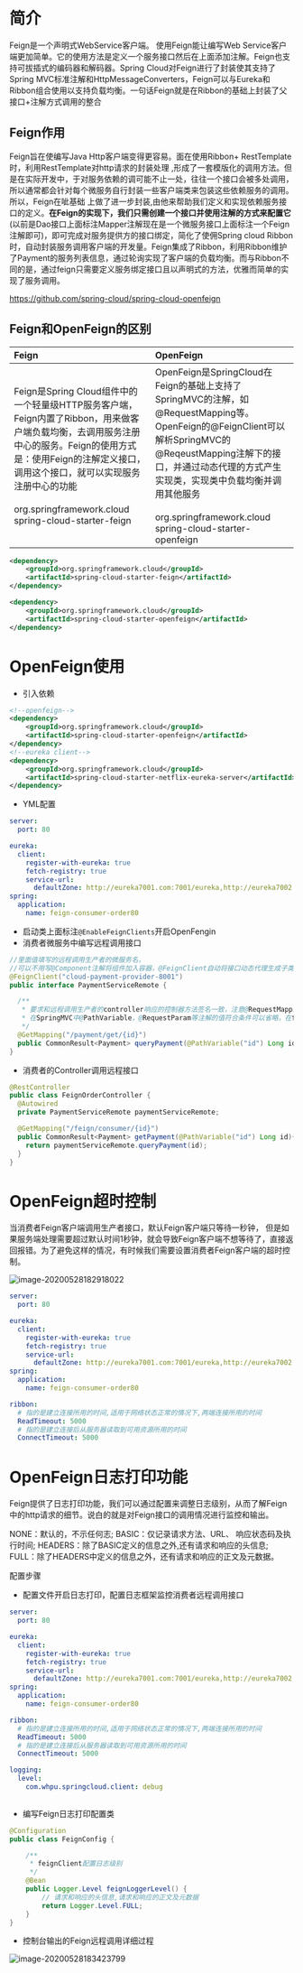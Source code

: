 # 简介



Feign是一个声明式WebService客户端。 使用Feign能让编写Web Service客户端更加简单。它的使用方法是定义一个服务接口然后在上面添加注解。Feign也支持可拔插式的编码器和解码器。Spring Cloud对Feign进行了封装使其支持了Spring MVC标准注解和HttpMessageConverters，Feign可以与Eureka和Ribbon组合使用以支持负载均衡。一句话Feign就是在Ribbon的基础上封装了父接口+注解方式调用的整合



## Feign作用
Feign旨在使编写Java Http客户端变得更容易。面在使用Ribbon+ RestTemplate时，利用RestTemplate对http请求的封装处理 ,形成了一套模版化的调用方法。但是在实际开发中，于对服务依赖的调可能不止一处，往往一个接口会被多处调用，所以通常都会针对每个微服务自行封装一些客户端类来包装这些依赖服务的调用。所以，Feign在呲基础 上做了进一步封装,由他来帮助我们定义和实现依赖服务接口的定义。**在Feign的实现下，我们只需创建一个接口并使用注解的方式来配置它**(以前是Dao接口上面标注Mapper注解现在是一个微服务接口上面标注一个Feign注解即可)，即可完成对服务提供方的接口绑定，简化了使佣Spring cloud Ribbon时，自动封装服务调用客户端的开发量。Feign集成了Ribbon，利用Ribbon维护了Payment的服务列表信息，通过轮询实现了客户端的负载均衡。而与Ribbon不同的是，通过feign只需要定义服务绑定接口且以声明式的方法，优雅而简单的实现了服务调用。

https://github.com/spring-cloud/spring-cloud-openfeign



## Feign和OpenFeign的区别

| Feign                                                        | OpenFeign                                                    |
| :----------------------------------------------------------- | :----------------------------------------------------------- |
| Feign是Spring Cloud组件中的一个轻量级HTTP服务客户端，Feign内置了Ribbon，用来做客户端负载均衡，去调用服务注册中心的服务。Feign的使用方式是：使用Feign的注解定义接口，调用这个接口，就可以实现服务注册中心的功能<br /><dependency><br/>	<groupId>org.springframework.cloud</groupId><br/>    <artifactId>spring-cloud-starter-feign</artifactId><br/></dependency> | OpenFeign是SpringCloud在Feign的基础上支持了SpringMVC的注解，如@RequestMapping等。OpenFeign的@FeignClient可以解析SpringMVC的@ReqeustMapping注解下的接口，并通过动态代理的方式产生实现类，实现类中负载均衡并调用其他服务<br /><dependency><br/>	<groupId>org.springframework.cloud</groupId><br/>    <artifactId>spring-cloud-starter-openfeign</artifactId><br/></dependency> |



```xml
<dependency>
	<groupId>org.springframework.cloud</groupId>
    <artifactId>spring-cloud-starter-feign</artifactId>
</dependency>

<dependency>
	<groupId>org.springframework.cloud</groupId>
    <artifactId>spring-cloud-starter-openfeign</artifactId>
</dependency>
```



# OpenFeign使用

+ 引入依赖

```xml
<!--openfeign-->
<dependency>
    <groupId>org.springframework.cloud</groupId>
    <artifactId>spring-cloud-starter-openfeign</artifactId>
</dependency>
<!--eureka client-->
<dependency>
    <groupId>org.springframework.cloud</groupId>
    <artifactId>spring-cloud-starter-netflix-eureka-server</artifactId>
</dependency>
```

+ YML配置

```yml
server:
  port: 80

eureka:
  client:
    register-with-eureka: true
    fetch-registry: true
    service-url:
      defaultZone: http://eureka7001.com:7001/eureka,http://eureka7002.com:7002/eureka
spring:
  application:
    name: feign-consumer-order80
```



+ 启动类上面标注`@EnableFeignClients`开启OpenFengin
+ 消费者微服务中编写远程调用接口

```java
//里面值填写的远程调用生产者的微服务名，
//可以不用写@Component注解将组件加入容器，@FeignClient自动将接口动态代理生成子类加入容器中
@FeignClient("cloud-payment-provider-8001")
public interface PaymentServiceRemote {

  /**
   * 要求和远程调用生产者的controller响应的控制器方法签名一致，注意@RequestMapping的路径写全
   * 在SpringMVC中@PathVariable，@RequestParam等注解的值符合条件可以省略，在feign中一律不能省略
   */
  @GetMapping("/payment/get/{id}")
  public CommonResult<Payment> queryPayment(@PathVariable("id") Long id);
}
```

+ 消费者的Controller调用远程接口

```java
@RestController
public class FeignOrderController {
  @Autowired
  private PaymentServiceRemote paymentServiceRemote;

  @GetMapping("/feign/consumer/{id}")
  public CommonResult<Payment> getPayment(@PathVariable("id") Long id){
    return paymentServiceRemote.queryPayment(id);
  }
}
```





# OpenFeign超时控制

当消费者Feign客户端调用生产者接口，默认Feign客户端只等待一秒钟， 但是如果服务端处理需要超过默认时间1秒钟，就会导致Feign客户端不想等待了，直接返回报错。为了避免这样的情况，有时候我们需要设置消费者Feign客户端的超时控制。

![image-20200528182918022](https://gitee.com/little_broken_child_9527/images/raw/master/20200528182919.png)

```yml
server:
  port: 80

eureka:
  client:
    register-with-eureka: true
    fetch-registry: true
    service-url:
      defaultZone: http://eureka7001.com:7001/eureka,http://eureka7002.com:7002/eureka
spring:
  application:
    name: feign-consumer-order80

ribbon:
  # 指的是建立连接所用的时间,适用于网络状态正常的情况下,两端连接所用的时间
  ReadTimeout: 5000
  # 指的是建立连接后从服务器读取到可用资源所用的时间
  ConnectTimeout: 5000
```



# OpenFeign日志打印功能

Feign提供了日志打印功能，我们可以通过配置来调整日志级别，从而了解Feign中的http请求的细节。说白的就是对Feign接口的调用情况进行监控和输出。

NONE：默认的，不示任何志; 
BASIC：仅记录请求方法、URL、 响应状态码及执行时间;
HEADERS：除了BASIC定义的信息之外,还有请求和响应的头信息;
FULL：除了HEADERS中定义的信息之外，还有请求和响应的正文及元数据。



配置步骤

+ 配置文件开启日志打印，配置日志框架监控消费者远程调用接口

```yml
server:
  port: 80

eureka:
  client:
    register-with-eureka: true
    fetch-registry: true
    service-url:
      defaultZone: http://eureka7001.com:7001/eureka,http://eureka7002.com:7002/eureka
spring:
  application:
    name: feign-consumer-order80

ribbon:
  # 指的是建立连接所用的时间,适用于网络状态正常的情况下,两端连接所用的时间
  ReadTimeout: 5000
  # 指的是建立连接后从服务器读取到可用资源所用的时间
  ConnectTimeout: 5000

logging:
  level:
    com.whpu.springcloud.client: debug
 
```



+ 编写Feign日志打印配置类

```java
@Configuration
public class FeignConfig {

    /**
     * feignClient配置日志级别
     */
    @Bean
    public Logger.Level feignLoggerLevel() {
        // 请求和响应的头信息,请求和响应的正文及元数据
        return Logger.Level.FULL;
    }
}
```

+ 控制台输出的Feign远程调用详细过程

![image-20200528183423799](https://gitee.com/little_broken_child_9527/images/raw/master/20200528183425.png)



























